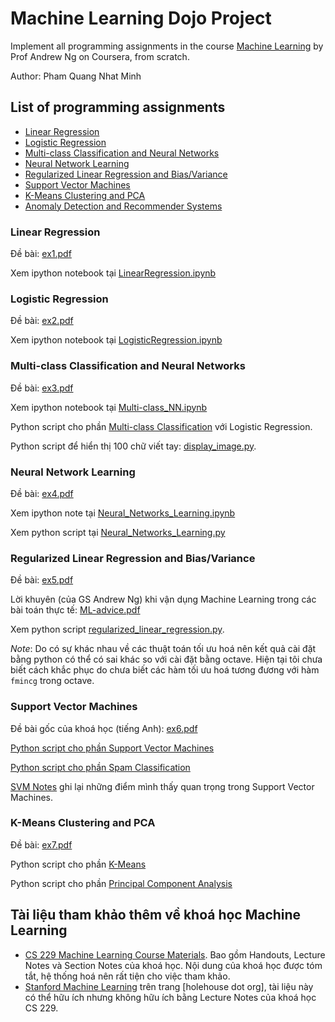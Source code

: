 # Machine Learning Dojo Project

Implement all programming assignments in the course [Machine Learning](https://www.coursera.org/learn/machine-learning) by Prof Andrew Ng on Coursera, from scratch.

Author: Pham Quang Nhat Minh

## List of programming assignments

- [Linear Regression](https://s3.amazonaws.com/spark-public/ml/exercises/on-demand/machine-learning-ex1.zip)
- [Logistic Regression](http://s3.amazonaws.com/spark-public/ml/exercises/on-demand/machine-learning-ex2.zip)
- [Multi-class Classification and Neural Networks](https://s3.amazonaws.com/spark-public/ml/exercises/on-demand/machine-learning-ex3.zip)
- [Neural Network Learning](https://s3.amazonaws.com/spark-public/ml/exercises/on-demand/machine-learning-ex4.zip)
- [Regularized Linear Regression and Bias/Variance](https://s3.amazonaws.com/spark-public/ml/exercises/on-demand/machine-learning-ex5.zip)
- [Support Vector Machines](https://s3.amazonaws.com/spark-public/ml/exercises/on-demand/machine-learning-ex6.zip)
- [K-Means Clustering and PCA](https://s3.amazonaws.com/spark-public/ml/exercises/on-demand/machine-learning-ex7.zip)
- [Anomaly Detection and Recommender Systems](https://s3.amazonaws.com/spark-public/ml/exercises/on-demand/machine-learning-ex8.zip)

### Linear Regression

Đề bài: [ex1.pdf](https://github.com/minhpqn/Machine-Learning-Dojo/blob/master/code/linear_regression/ex1.pdf)

Xem ipython notebook tại [LinearRegression.ipynb](https://github.com/minhpqn/Machine-Learning-Dojo/blob/master/code/linear_regression/LinearRegression.ipynb)

### Logistic Regression

Đề bài: [ex2.pdf](https://github.com/minhpqn/Machine-Learning-Dojo/blob/master/code/logistic_regression/ex2.pdf)

Xem ipython notebook tại [LogisticRegression.ipynb](https://github.com/minhpqn/Machine-Learning-Dojo/blob/master/code/logistic_regression/LogisticRegression.ipynb)

### Multi-class Classification and Neural Networks

Đề bài: [ex3.pdf](https://github.com/minhpqn/Machine-Learning-Dojo/blob/master/code/multi_class_nn/ex3.pdf) 

Xem ipython notebook tại [Multi-class_NN.ipynb](https://github.com/minhpqn/Machine-Learning-Dojo/blob/master/code/multi_class_nn/Multi-class_NN.ipynb)

Python script cho phần [Multi-class Classification](https://github.com/minhpqn/Machine-Learning-Dojo/blob/master/code/multi_class_nn/multi_class_classification.py) với Logistic Regression.

Python script để hiển thị 100 chữ viết tay: [display_image.py](https://github.com/minhpqn/Machine-Learning-Dojo/blob/master/code/multi_class_nn/display_image.py).

### Neural Network Learning

Đề bài: [ex4.pdf](https://github.com/minhpqn/Machine-Learning-Dojo/blob/master/code/neural_networks_learning/ex4.pdf)

Xem ipython note tại [Neural_Networks_Learning.ipynb](https://github.com/minhpqn/Machine-Learning-Dojo/blob/master/code/neural_networks_learning/Neural_Networks_Learning.ipynb)

Xem python script tại [Neural_Networks_Learning.py](https://github.com/minhpqn/Machine-Learning-Dojo/blob/master/code/neural_networks_learning/Neural_Networks_Learning.py)

### Regularized Linear Regression and Bias/Variance

Đề bài: [ex5.pdf](https://github.com/minhpqn/Machine-Learning-Dojo/blob/master/code/regularized_linear_regression/ex5.pdf)

Lời khuyên (của GS Andrew Ng) khi vận dụng Machine Learning trong các bài toán thực tế: [ML-advice.pdf](https://github.com/minhpqn/Machine-Learning-Dojo/blob/master/docs/ML-advice.pdf)

Xem python script [regularized_linear_regression.py](https://github.com/minhpqn/Machine-Learning-Dojo/blob/master/code/regularized_linear_regression/regularized_linear_regression.py).

*Note*: Do có sự khác nhau về các thuật toán tối ưu hoá nên kết quả cài đặt bằng python có thể có sai khác so với cài đặt bằng octave. Hiện tại tôi chưa biết cách khắc phục do chưa biết các hàm tối ưu hoá tương đương với hàm ```fmincg``` trong octave.

### Support Vector Machines

Đề bài gốc của khoá học (tiếng Anh): [ex6.pdf](https://github.com/minhpqn/Machine-Learning-Dojo/blob/master/code/support_vector_machines/ex6.pdf)

[Python script cho phần Support Vector Machines](https://github.com/minhpqn/Machine-Learning-Dojo/blob/master/code/support_vector_machines/support_vector_machines.py)

[Python script cho phần Spam Classification](https://github.com/minhpqn/Machine-Learning-Dojo/blob/master/code/support_vector_machines/spam_classification.py)

[SVM Notes](https://github.com/minhpqn/Machine-Learning-Dojo/blob/master/docs/SVM_Notes.ipynb) ghi lại những điểm mình thấy quan trọng trong Support Vector Machines.

### K-Means Clustering and PCA

Đề bài: [ex7.pdf](https://github.com/minhpqn/Machine-Learning-Dojo/blob/master/code/kmeans_pca/ex7.pdf)

Python script cho phần [K-Means](https://github.com/minhpqn/Machine-Learning-Dojo/blob/master/code/kmeans_pca/kmeans.py)

Python script cho phần [Principal Component Analysis](https://github.com/minhpqn/Machine-Learning-Dojo/blob/master/code/kmeans_pca/PCA.py)

## Tài liệu tham khảo thêm về khoá học Machine Learning

- [CS 229 Machine Learning Course Materials](http://cs229.stanford.edu/materials.html). Bao gồm Handouts, Lecture Notes và Section Notes của khoá học. Nội dung của khoá học được tóm tắt, hệ thống hoá nên rất tiện cho việc tham khảo.
- [Stanford Machine Learning](http://www.holehouse.org/mlclass/) trên trang [holehouse dot org], tài liệu này có thể hữu ích nhưng không hữu ích bằng Lecture Notes của khoá học CS 229.



